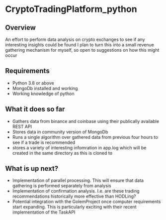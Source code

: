 # CryptoTradingPlatform_python

## Overview
An effort to perform data analysis on crypto exchanges to see if any interesting insights could be found
I plan to turn this into a small revenue gathering mechanism for myself, so open to suggestions on how this might occur

## Requirements
- Python 3.8 or above
- MongoDb installed and working
- Working knowledge of python

## What it does so far
- Gathers data from binance and coinbase using their publically available REST API
- Stores data in community version of MongoDb
- Runs a single algorithm over gathered data from previous four hours to see if a trade is recommended
- stores a variety of interesting infomration in app.log which will be created in the same directory as this is cloned to

## What is up next?
- Implementation of parallel processing. This will ensure that data gathering is performed separately from analysis
- Implementation of confirmation analysis. I.e. are these trading recommendations historically more effective than HODLing?
- Potential integration with the GolemProject once computer requirements start expanding. This is particularly exciting with their recent implementation of the TaskAPI
